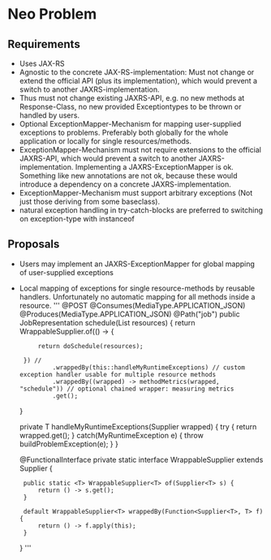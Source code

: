 # Neo Problem

## Requirements 
 * Uses JAX-RS
 * Agnostic to the concrete JAX-RS-implementation: Must not change or extend the official API (plus its implementation), which would prevent a switch to another JAXRS-implementation.
 * Thus must not change existing JAXRS-API, e.g. no new methods at Response-Class, no new provided Exceptiontypes to be thrown or handled by users.
 * Optional ExceptionMapper-Mechanism for mapping user-supplied exceptions to problems. Preferably both globally for the whole application or locally for single resources/methods.
 * ExceptionMapper-Mechanism must not require extensions to the official JAXRS-API, which would prevent a switch to another JAXRS-implementation. Implementing a JAXRS-ExceptionMapper is ok. Something like new annotations are not ok, because these would introduce a dependency on a concrete JAXRS-implementation.
 * ExceptionMapper-Mechanism must support arbitrary exceptions (Not just those deriving from some baseclass).
 * natural exception handling in try-catch-blocks are preferred to switching on exception-type with instanceof

## Proposals
 * Users may implement an JAXRS-ExceptionMapper for global mapping of user-supplied exceptions
 * Local mapping of exceptions for single resource-methods by reusable handlers. Unfortunately no automatic mapping for all methods inside a resource.
'''
    @POST
    @Consumes(MediaType.APPLICATION_JSON)
    @Produces(MediaType.APPLICATION_JSON)
    @Path("job")
    public JobRepresentation schedule(List<ResourceRepresentation> resources) {
        return WrappableSupplier.of(() -> {
 
            return doSchedule(resources);

        }) //
                .wrappedBy(this::handleMyRuntimeExceptions) // custom exception handler usable for multiple resource methods
                .wrappedBy((wrapped) -> methodMetrics(wrapped, "schedule")) // optional chained wrapper: measuring metrics
                .get();
    }

    private <T> T handleMyRuntimeExceptions(Supplier<T> wrapped) {
        try {
            return wrapped.get();
        } catch(MyRuntimeException e) {
            throw buildProblemException(e);
        }
    }

    @FunctionalInterface
    private static interface WrappableSupplier<T> extends Supplier<T> {

        public static <T> WrappableSupplier<T> of(Supplier<T> s) {
            return () -> s.get();
        }

        default WrappableSupplier<T> wrappedBy(Function<Supplier<T>, T> f) {
            return () -> f.apply(this);
        }
    }
'''

